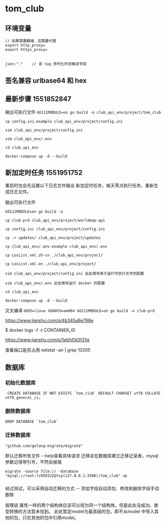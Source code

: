 # tom_club

## 环境变量
```
// 如果需要翻墙，还需要代理
export http_proxy=
export https_proxy=
```

## 
```
json:"-"    // 该 tag 序列化时忽略该字段
```

## 签名兼容 urlbase64 和 hex

## 最新步骤 1551852847
输出可执行文件
`GO111MODULE=on go build -o club_api_env/project/tom_club`

`cp config.ini.example club_api_env/project/config.ini`

`vim club_api_env/project/config.ini`

`vim club_api_env/.env`

`cd club_api_env`

`docker-compose up -d --build`

## 新加定时任务 1551951752

重启时也会先设置以下日志文件输出
新加定时任务，每天零点执行任务，重新生成日志文件。

输出可执行文件

```shell
GO111MODULE=on go build -o

cp club-prd club_api_env/project/worldmap-api

cp config.ini club_api_env/project/config.ini

cp -r updates/ club_api_env/project/updates

cp club_api_env/.env.example club_api_env/.env

cp LocList.xml.zh-cn ./club_api_env/project/

cp LocList.xml.en ./club_api_env/project/

vim club_api_env/project/config.ini 此处填写用于运行可执行文件的配置

vim club_api_env/.env 此处填写运行 docker 的配置

cd club_api_env

docker-compose up -d --build
```

交叉编译
`GOOS=linux GOARCH=amd64 GO111MODULE=on go build -o club-prd`

https://www.jianshu.com/p/4b345a9e768e

$ docker logs -f -t CONTAINER_ID

https://www.jianshu.com/p/1eb1d1d3f25e

查看端口是否占用
netstat -an | grep 10205

## 数据库
### 初始化数据库

``  CREATE DATABASE IF NOT EXISTS `tom_club` DEFAULT CHARSET utf8 COLLATE utf8_general_ci; ``

### 删除数据库

`` DROP DATABASE `tom_club` ``

### 迁移数据库

`"github.com/golang-migrate/migrate"`

默认迁移所有文件 --help查看具体请求  迁移会在数据库建立迁移记录表，mysql参数记得带引号，不然会报错

` migrate -source file:// -database "mysql://root:ls950322@tcp(127.0.0.1:3306)/tom_club" up `

### 
经过测试，可以采用自动迁移的方式 -- 添加字段自动添加、修改和删除字段手动删除

按理说 属性一样的两个结构体应该可以视为同一个结构体。但是此处没成功。类型转换的方法暂未找到。
此处暂定model为最高级的包，即不从model 中导入其他的包，只在其他的包中引用model。